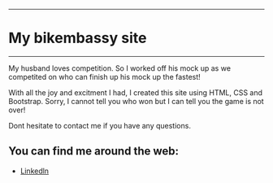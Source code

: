 ********************
 # My bikembassy site
********************

My husband loves competition. So I worked off his mock up as we competited on who can finish up his mock up the fastest!

With all the joy and excitment I had, I created this site using HTML, CSS and Bootstrap. Sorry, I cannot tell you who won but I can tell you the game is not over!


Dont hesitate to contact me if you have any questions.

## You can find me around the web:
- <a href="linkedin.com/in/mansa-samlafo">Linkedln</a>

